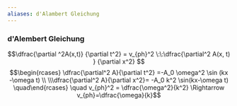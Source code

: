 ```yaml
---
aliases: d'Alambert Gleichung
---
```


### d'Alembert Gleichung 

$$\dfrac{\partial ^2A(x,t)} {\partial t^2} = v_{ph}^2 \:\:\dfrac{\partial^2 A(x, t) } {\partial x^2} $$
$$\begin{rcases} \dfrac{\partial^2 A}{\partial t^2} =-A_0 \omega^2 \sin (kx -\omega t) \\ \\\dfrac{\partial^2 A}{\partial x^2}= -A_0 k^2 \sin(kx-\omega t)  \quad\end{rcases} \quad v_{ph}^2 = \dfrac{\omega^2}{k^2} \Rightarrow v_{ph}=\dfrac{\omega}{k}$$
